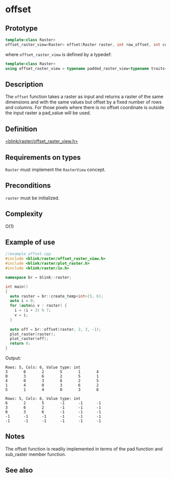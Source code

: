 # offset
## Prototype
```cpp
template<class Raster>
offset_raster_view<Raster> offset(Raster raster, int row_offset, int col_offset, const typename traits<Raster>::value_type& pad_value); 
```
where `offset_raster_view` is defined by a typedef:
```cpp
template<class Raster>
using offset_raster_view = typename padded_raster_view<typename traits<Raster> >::sub_raster
```

## Description
The `offset` function takes a raster as input and returns a raster of the same dimensions and with the same values but offset by a fixed number of rows and columns. For those pixels where there is no offset coordinate is outside the input raster a pad_value will be used. 

## Definition
[<blink/raster/offset_raster_view.h>](./../../include/blink/raster/offset_raster_view.h)

## Requirements on types
`Raster` must implement the `RasterView` concept.

## Preconditions
`raster` must be initialized.

## Complexity
O(1)

## Example of use
```cpp
//example_offset.cpp
#include <blink/raster/offset_raster_view.h>
#include <blink/raster/plot_raster.h>
#include <blink/raster/io.h>

namespace br = blink::raster;

int main()
{
  auto raster = br::create_temp<int>(5, 6);
  auto i = 0;
  for (auto&& v : raster) {
    i = (i + 3) % 7;
    v = i;
  }
  
  auto off = br::offset(raster, 2, 3, -1);
  plot_raster(raster);
  plot_raster(off);
  return 0;
}
```

Output:
```
Rows: 5, Cols: 6, Value type: int
3       6       2       5       1       4
0       3       6       2       5       1
4       0       3       6       2       5
1       4       0       3       6       2
5       1       4       0       3       6

Rows: 5, Cols: 6, Value type: int
6       2       5       -1      -1      -1
3       6       2       -1      -1      -1
0       3       6       -1      -1      -1
-1      -1      -1      -1      -1      -1
-1      -1      -1      -1      -1      -1
```
## Notes
The offset function is readily implemented in terms of the pad function and sub_raster member function.

## See also

